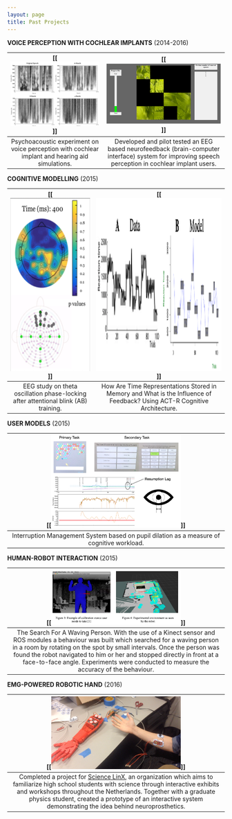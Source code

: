 ```yaml
---
layout: page
title: Past Projects
---
```


<!-- 
<p align="center"><b>Voice Assistants (Amazon Alexa)</b></p>
<p align="center">
    <img src="/img/AlienInvasion.png" alt="" width="300px">
    <img src="/img/amazon-alexa.png" alt="" width="300px">
</p>

Designed, built, and deployed an Amazon Alexa Skill [Alien Invasion](https://www.youtube.com/watch?v=MK_amN7jztg), with two colleagues: Nalin Chhibber and Sangho Suh, as part of the _Alexa Skills Challenge: Kids_, a competition to publish an Alexa skill for children under 13.
<br>
 -->
**VOICE PERCEPTION WITH COCHLEAR IMPLANTS** (2014-2016)

|[[<img src="/img/PsychoacousticExperiment.png" alt="" width="300px">]]  | [[<img src="/img/Neurofeedback.png" alt="" width="300px">]] |
|:---:|:---:|
| Psychoacoustic experiment on voice perception with cochlear implant and hearing aid simulations. | Developed and pilot tested an EEG based neurofeedback (brain-computer interface) system for improving speech perception in cochlear implant users. |


<!-- <p align="center"><b>Voice Perception</b></p>
<p align="center">
    <img src="/img/PsychoacousticExperiment.png" alt="" width="300px">
</p>

Psychoacoustic experiment on voice perception with cochlear implant and hearing aid simulations.
<br>

<p align="center"><b>Neurofeedback (Brain-Computer Interface)</b></p>
<p align="center">
    <img src="/img/Neurofeedback.png" alt="" width="300px">
</p>

Developed and pilot tested an EEG based neurofeedback (brain-computer interface) system for improving speech perception in cochlear implant users.
<br> -->

**COGNITIVE MODELLING** (2015)

| [[<img src="/img/PhaseLocking2.png" alt="" width="300px" height="400px">]] | [[<img src="/img/actr.png" alt="" width="300px" height="400px">]] |
|:---:|:---:|
| EEG study on theta oscillation phase-locking after attentional blink (AB) training.| How Are Time Representations Stored in Memory and What is the Influence of Feedback? Using ACT-R Cognitive Architecture. |

<!-- <p align="center"><b>Theta Oscillation Phase-Locking</b></p>
<p align="center">
    <img src="/img/PhaseLocking2.png" alt="" width="300px" height="400px">
</p>

EEG study on theta oscillation phase-locking after attentional blink (AB) training. AB is a phenomenon that reflects the temporal costs in allocating selective attention.
<br> -->

**USER MODELS** (2015)

| [[<img src="/img/interruptionmanagement.png" alt="" width="300px">]] |
|:---:|
| Interruption Management System based on pupil dilation as a measure of cognitive workload. |



**HUMAN-ROBOT INTERACTION** (2015)

| [[<img src="/img/robotwaving.png" alt="" width="300px">]] |
|:---:|
| The Search For A Waving Person. With the use of a Kinect sensor and ROS modules a behaviour was built which searched for a waving person in a room by rotating on the spot by small intervals. Once the person was found the robot navigated to him or her and stopped directly in front at a face-to-face angle. Experiments were conducted to measure the accuracy of the behaviour.|



**EMG-POWERED ROBOTIC HAND** (2016)

| [[<img src="/img/Hand.png" alt="" width="300px">]] |
|:---:|
| Completed a project for [Science LinX](https://www.rug.nl/sciencelinx/), an organization which aims to familiarize high school students with science through interactive exhibits and workshops throughout the Netherlands. Together with a graduate physics student, created a prototype of an interactive system demonstrating the idea behind neuroprosthetics. |


<!-- <p align="center"><b>Electromyography (EMG)-powered Robotic Hand</b></p>
<p align="center">
    <img src="/img/Hand.png" alt="" width="300px">
</p>

Completed a project for [Science LinX](https://www.rug.nl/sciencelinx/), an organization which aims to familiarize high school students with science through interactive exhibits and workshops throughout the Netherlands. Together with a graduate physics student, created a prototype of an interactive system demonstrating the idea behind neuroprosthetics.
 -->




